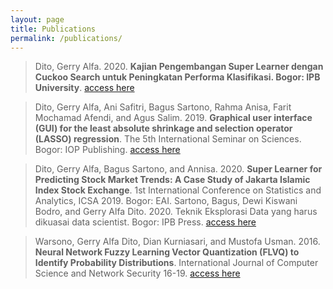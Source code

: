 ```yaml
---
layout: page
title: Publications
permalink: /publications/
---
```


>Dito, Gerry Alfa. 2020. **Kajian Pengembangan Super Learner dengan Cuckoo Search untuk Peningkatan Performa Klasifikasi. Bogor: IPB University**. [access here](https://repository.ipb.ac.id/handle/123456789/102924)

>Dito, Gerry Alfa, Ani Safitri, Bagus Sartono, Rahma Anisa, Farit Mochamad Afendi, and Agus Salim. 2019. **Graphical user interface (GUI) for the least absolute shrinkage and selection operator (LASSO) regression**. The 5th International Seminar on Sciences. Bogor: IOP Publishing. [access here](https://iopscience.iop.org/article/10.1088/1755-1315/299/1/012031/pdf)

>Dito, Gerry Alfa, Bagus Sartono, and Annisa. 2020. **Super Learner for Predicting Stock Market Trends: A Case Study of Jakarta Islamic Index Stock Exchange**. 1st International Conference on Statistics and Analytics, ICSA 2019. Bogor: EAI.
Sartono, Bagus, Dewi Kiswani Bodro, and Gerry Alfa Dito. 2020. Teknik Eksplorasi Data yang harus dikuasai data scientist. Bogor: IPB Press. [access here](https://eudl.eu/pdf/10.4108/eai.2-8-2019.2290523)

>Warsono, Gerry Alfa Dito, Dian Kurniasari, and Mustofa Usman. 2016. **Neural Network Fuzzy Learning Vector Quantization (FLVQ) to Identify Probability Distributions**. International Journal of Computer Science and Network Security 16-19. [access here](http://paper.ijcsns.org/07_book/201610/20161003.pdf)

